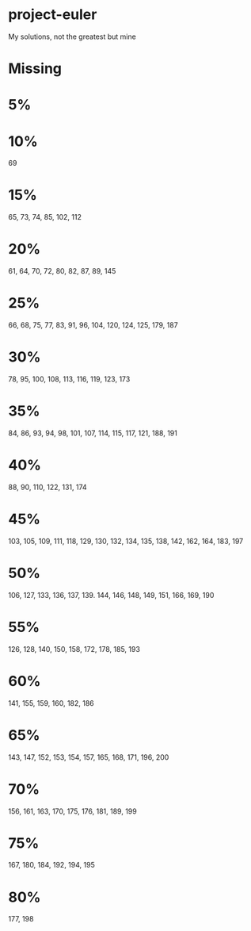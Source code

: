 # project-euler

My solutions, not the greatest but mine

# Missing

# 5%

# 10%

69

# 15%

65, 73, 74, 85, 102, 112

# 20%

61, 64, 70, 72, 80, 82, 87, 89, 145

# 25%

66, 68, 75, 77, 83, 91, 96, 104, 120, 124, 125, 179, 187

# 30%

78, 95, 100, 108, 113, 116, 119, 123, 173

# 35%

84, 86, 93, 94, 98, 101, 107, 114, 115, 117, 121, 188, 191

# 40%

88, 90, 110, 122, 131, 174

# 45%

103, 105, 109, 111, 118, 129, 130, 132, 134, 135, 138, 142, 162, 164, 183, 197

# 50%

106, 127, 133, 136, 137, 139. 144, 146, 148, 149, 151, 166, 169, 190

# 55%

126, 128, 140, 150, 158, 172, 178, 185, 193

# 60%

141, 155, 159, 160, 182, 186

# 65%

143, 147, 152, 153, 154, 157, 165, 168, 171, 196, 200

# 70%

156, 161, 163, 170, 175, 176, 181, 189, 199

# 75%

167, 180, 184, 192, 194, 195

# 80%

177, 198
